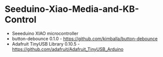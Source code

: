 # Seeduino-Xiao-Media-and-KB-Control
- Seeeduino XIAO microcontroller
- button-debounce 0.1.0 - https://github.com/kimballa/button-debounce
- Adafruit TinyUSB Library 0.10.5 - https://github.com/adafruit/Adafruit_TinyUSB_Arduino
